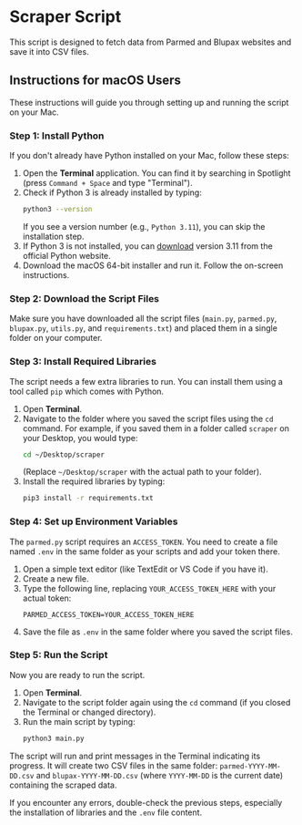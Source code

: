 # Scraper Script

This script is designed to fetch data from Parmed and Blupax websites and save it into CSV files.

## Instructions for macOS Users

These instructions will guide you through setting up and running the script on your Mac.

### Step 1: Install Python

If you don't already have Python installed on your Mac, follow these steps:

1.  Open the **Terminal** application. You can find it by searching in Spotlight (press `Command + Space` and type "Terminal").
2.  Check if Python 3 is already installed by typing:
    ```bash
    python3 --version
    ```
    If you see a version number (e.g., `Python 3.11`), you can skip the installation step.
3.  If Python 3 is not installed, you can [download](https://www.python.org/ftp/python/3.11.9/python-3.11.9-macos11.pkg) version 3.11 from the official Python website.
4.  Download the macOS 64-bit installer and run it. Follow the on-screen instructions.

### Step 2: Download the Script Files

Make sure you have downloaded all the script files (`main.py`, `parmed.py`, `blupax.py`, `utils.py`, and `requirements.txt`) and placed them in a single folder on your computer.

### Step 3: Install Required Libraries

The script needs a few extra libraries to run. You can install them using a tool called `pip` which comes with Python.

1.  Open **Terminal**.
2.  Navigate to the folder where you saved the script files using the `cd` command. For example, if you saved them in a folder called `scraper` on your Desktop, you would type:
    ```bash
    cd ~/Desktop/scraper
    ```
    (Replace `~/Desktop/scraper` with the actual path to your folder).
3.  Install the required libraries by typing:
    ```bash
    pip3 install -r requirements.txt
    ```

### Step 4: Set up Environment Variables

The `parmed.py` script requires an `ACCESS_TOKEN`. You need to create a file named `.env` in the same folder as your scripts and add your token there.

1.  Open a simple text editor (like TextEdit or VS Code if you have it).
2.  Create a new file.
3.  Type the following line, replacing `YOUR_ACCESS_TOKEN_HERE` with your actual token:
    ```
    PARMED_ACCESS_TOKEN=YOUR_ACCESS_TOKEN_HERE
    ```
4.  Save the file as `.env` in the same folder where you saved the script files.

### Step 5: Run the Script

Now you are ready to run the script.

1.  Open **Terminal**.
2.  Navigate to the script folder again using the `cd` command (if you closed the Terminal or changed directory).
3.  Run the main script by typing:
    ```bash
    python3 main.py
    ```

The script will run and print messages in the Terminal indicating its progress. It will create two CSV files in the same folder: `parmed-YYYY-MM-DD.csv` and `blupax-YYYY-MM-DD.csv` (where `YYYY-MM-DD` is the current date) containing the scraped data.

If you encounter any errors, double-check the previous steps, especially the installation of libraries and the `.env` file content.
